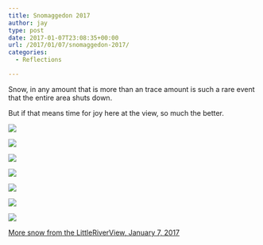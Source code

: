 ```yaml
---
title: Snomaggedon 2017
author: jay
type: post
date: 2017-01-07T23:08:35+00:00
url: /2017/01/07/snomaggedon-2017/
categories:
  - Reflections

---
```

Snow, in any amount that is more than an trace amount is such a rare event that the entire area shuts down.

But if that means time for joy here at the view, so much the better.

[![][1]][2]

[![][3]][4]

[![][5]][6]

[![][7]][8]

[![][9]][10]

[![][11]][12]

[![][13]][14]

[More snow from the LittleRiverView, January 7, 2017][15]

 [1]: https://photos.smugmug.com/All/Snomageddon-2017/i-Wcq7fVX/1/XL/DSC_4079-XL.jpg
 [2]: http://photos.littleriverview.org/All/Snomageddon-2017/i-Wcq7fVX/A
 [3]: https://photos.smugmug.com/All/Snomageddon-2017/i-LvPFXvZ/1/XL/DSC_4053-XL.jpg
 [4]: http://photos.littleriverview.org/All/Snomageddon-2017/i-LvPFXvZ/A
 [5]: https://photos.smugmug.com/All/Snomageddon-2017/i-36FdNk3/1/XL/DSC_4090-XL.jpg
 [6]: http://photos.littleriverview.org/All/Snomageddon-2017/i-36FdNk3/A
 [7]: https://photos.smugmug.com/All/Snomageddon-2017/i-rGLrWxM/1/XL/DSC_3989-XL.jpg
 [8]: http://photos.littleriverview.org/All/Snomageddon-2017/i-rGLrWxM/A
 [9]: https://photos.smugmug.com/All/Snomageddon-2017/i-wQv39kK/1/XL/DSC_3987-XL.jpg
 [10]: http://photos.littleriverview.org/All/Snomageddon-2017/i-wQv39kK/A
 [11]: https://photos.smugmug.com/All/Snomageddon-2017/i-QbgpXLC/1/XL/DSC_4168-XL.jpg
 [12]: http://photos.littleriverview.org/All/Snomageddon-2017/i-QbgpXLC/A
 [13]: https://photos.smugmug.com/All/Snomageddon-2017/i-fPLvdVp/1/XL/DSC_4159-XL.jpg
 [14]: http://photos.littleriverview.org/All/Snomageddon-2017/i-fPLvdVp/A
 [15]: http://photos.littleriverview.org/All/Snomageddon-2017